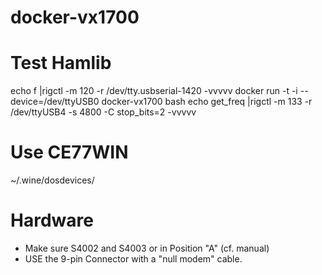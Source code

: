 # docker-vx1700

# Test Hamlib
echo f |rigctl -m 120 -r  /dev/tty.usbserial-1420 -vvvvv
docker run -t -i --device=/dev/ttyUSB0 docker-vx1700 bash
echo get_freq |rigctl -m 133 -r /dev/ttyUSB4  -s 4800 -C stop_bits=2 -vvvvv

# Use CE77WIN
~/.wine/dosdevices/

# Hardware
- Make sure S4002 and S4003 or in Position "A" (cf. manual)
- USE the 9-pin Connector with a "null modem" cable.

